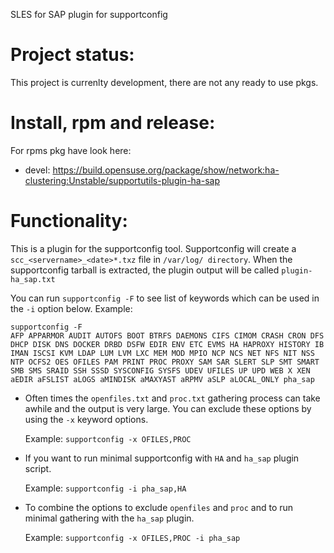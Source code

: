 SLES for SAP plugin for supportconfig

# Project status:

This project is currenlty development, there are not any ready to use pkgs. 

# Install, rpm and release:

For rpms pkg have look here: 

- devel: https://build.opensuse.org/package/show/network:ha-clustering:Unstable/supportutils-plugin-ha-sap

# Functionality:

This is a plugin for the supportconfig tool.
Supportconfig will create a `scc_<servername>_<date>*.txz` file in `/var/log/ directory`.
When the supportconfig tarball is extracted, the plugin output will be called `plugin-ha_sap.txt`

You can run `supportconfig -F` to see list of keywords which can be used in the `-i` option below. 
Example:
```
supportconfig -F
AFP APPARMOR AUDIT AUTOFS BOOT BTRFS DAEMONS CIFS CIMOM CRASH CRON DFS DHCP DISK DNS DOCKER DRBD DSFW EDIR ENV ETC EVMS HA HAPROXY HISTORY IB IMAN ISCSI KVM LDAP LUM LVM LXC MEM MOD MPIO NCP NCS NET NFS NIT NSS NTP OCFS2 OES OFILES PAM PRINT PROC PROXY SAM SAR SLERT SLP SMT SMART SMB SMS SRAID SSH SSSD SYSCONFIG SYSFS UDEV UFILES UP UPD WEB X XEN aEDIR aFSLIST aLOGS aMINDISK aMAXYAST aRPMV aSLP aLOCAL_ONLY pha_sap
```
* Often times the `openfiles.txt` and `proc.txt` gathering process can take awhile and the output is very large. You can exclude these options by using the `-x` keyword options.

  Example: `supportconfig -x OFILES,PROC`

* If you want to run minimal supportconfig with `HA` and `ha_sap` plugin script.

  Example: `supportconfig -i pha_sap,HA`
  
* To combine the options to exclude `openfiles` and `proc` and to run minimal gathering with the `ha_sap` plugin.

  Example: `supportconfig -x OFILES,PROC -i pha_sap`
